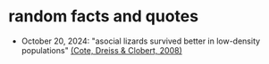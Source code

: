 # random facts and quotes

- October 20, 2024: "asocial lizards survived better in low-density populations" [(Cote, Dreiss & Clobert, 2008)](https://doi.org/10.1098/rspb.2008.0783)